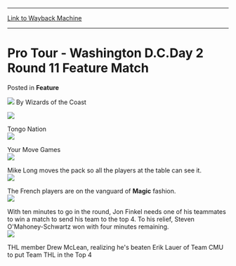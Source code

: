 
---
[Link to Wayback Machine](https://web.archive.org/web/20211201013540/https://magic.wizards.com/en/articles/archive/feature/pro-tour-washington-dcday-2-round-11-feature-match-2000-01-01)

[_metadata_:wayback_url]:- "https://magic.wizards.com/en/articles/archive/feature/pro-tour-washington-dcday-2-round-11-feature-match-2000-01-01"
[_metadata_:wayback_raw_url]:- "https://web.archive.org/web/20211201013540id_/https://magic.wizards.com/en/articles/archive/feature/pro-tour-washington-dcday-2-round-11-feature-match-2000-01-01"
[_metadata_:wayback_capture_timestamp]:- "2021-12-01 01:35:40+00:00"
[_metadata_:description]:- "Tongo Nation Your Move Games Mike Long moves the pack so all the players at the table can see it. The French players are on the vanguard of Magic fashion. With ten minutes to go in the round, Jon Finkel needs one of his teammates to win a match to send his team to the top 4. To his relief, Steven O'Mahoney-Schwartz won with four minutes remaining. THL member Drew McLean,"
[_metadata_:generator]:- "Drupal 7 (http://drupal.org)"
[_metadata_:publish_date]:- "2000-01-01"
---


Pro Tour - Washington D.C.Day 2 Round 11 Feature Match
======================================================



 Posted in **Feature**







![](https://media.magic.wizards.com/styles/auth_small/public/images/person/wizards_author.jpg)
By Wizards of the Coast












![](https://media.magic.wizards.com/image_legacy_migration/sideboard/PTDC99/images/R11Tongo.jpg)
  
Tongo Nation  
![](https://media.magic.wizards.com/image_legacy_migration/sideboard/PTDC99/images/R11YourMoveGames.jpg)
  
Your Move Games  
![](https://media.magic.wizards.com/image_legacy_migration/sideboard/PTDC99/images/LongOrganizes.jpg)
  
Mike Long moves the pack so all the players at the table can see it.  
![](https://media.magic.wizards.com/image_legacy_migration/sideboard/PTDC99/images/FrenchFashion.jpg)
  
The French players are on the vanguard of **Magic** fashion.  
![](https://media.magic.wizards.com/image_legacy_migration/sideboard/PTDC99/images/FinkelWatches.jpg)
  
With ten minutes to go in the round, Jon Finkel needs one of his teammates to win a match to send his team to the top 4. To his relief, Steven O'Mahoney-Schwartz won with four minutes remaining.  
![](https://media.magic.wizards.com/image_legacy_migration/sideboard/PTDC99/images/THLDrewMcLean.jpg)
  
THL member Drew McLean, realizing he's beaten Erik Lauer of Team CMU to put Team THL in the Top 4






